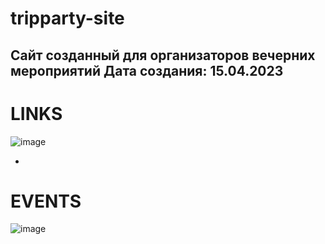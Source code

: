 # tripparty-site
Сайт созданный для организаторов вечерних мероприятий
Дата создания: 15.04.2023
-
# LINKS

![image](https://github.com/k1dd1e/tripparty-site/assets/102634623/2d8b6479-5ddf-411b-b44e-076ef78d42ab)

-

# EVENTS

![image](https://github.com/k1dd1e/tripparty-site/assets/102634623/07e006b7-9ed0-44f6-8b13-b6884ef20dc5)
